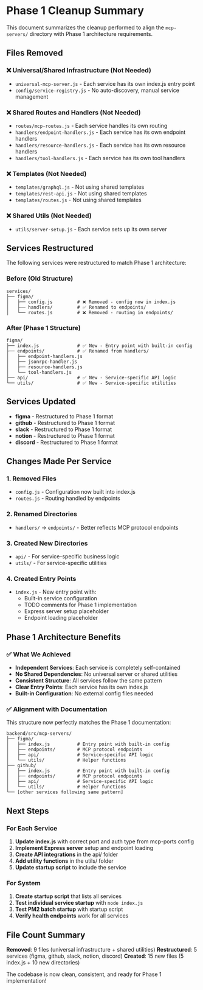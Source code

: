 # Phase 1 Cleanup Summary

This document summarizes the cleanup performed to align the `mcp-servers/` directory with Phase 1 architecture requirements.

## Files Removed

### ❌ Universal/Shared Infrastructure (Not Needed)
- `universal-mcp-server.js` - Each service has its own index.js entry point
- `config/service-registry.js` - No auto-discovery, manual service management

### ❌ Shared Routes and Handlers (Not Needed)
- `routes/mcp-routes.js` - Each service handles its own routing
- `handlers/endpoint-handlers.js` - Each service has its own endpoint handlers
- `handlers/resource-handlers.js` - Each service has its own resource handlers  
- `handlers/tool-handlers.js` - Each service has its own tool handlers

### ❌ Templates (Not Needed)
- `templates/graphql.js` - Not using shared templates
- `templates/rest-api.js` - Not using shared templates
- `templates/routes.js` - Not using shared templates

### ❌ Shared Utils (Not Needed)
- `utils/server-setup.js` - Each service sets up its own server

## Services Restructured

The following services were restructured to match Phase 1 architecture:

### Before (Old Structure)
```
services/
├── figma/
│   ├── config.js         # ❌ Removed - config now in index.js
│   ├── handlers/         # ✅ Renamed to endpoints/
│   └── routes.js         # ❌ Removed - routing in endpoints/
```

### After (Phase 1 Structure)
```
figma/
├── index.js              # ✅ New - Entry point with built-in config
├── endpoints/            # ✅ Renamed from handlers/
│   ├── endpoint-handlers.js
│   ├── jsonrpc-handler.js
│   ├── resource-handlers.js
│   └── tool-handlers.js
├── api/                  # ✅ New - Service-specific API logic
└── utils/                # ✅ New - Service-specific utilities
```

## Services Updated
- **figma** - Restructured to Phase 1 format
- **github** - Restructured to Phase 1 format  
- **slack** - Restructured to Phase 1 format
- **notion** - Restructured to Phase 1 format
- **discord** - Restructured to Phase 1 format

## Changes Made Per Service

### 1. Removed Files
- `config.js` - Configuration now built into index.js
- `routes.js` - Routing handled by endpoints

### 2. Renamed Directories
- `handlers/` → `endpoints/` - Better reflects MCP protocol endpoints

### 3. Created New Directories
- `api/` - For service-specific business logic
- `utils/` - For service-specific utilities

### 4. Created Entry Points
- `index.js` - New entry point with:
  - Built-in service configuration
  - TODO comments for Phase 1 implementation
  - Express server setup placeholder
  - Endpoint loading placeholder

## Phase 1 Architecture Benefits

### ✅ What We Achieved
- **Independent Services**: Each service is completely self-contained
- **No Shared Dependencies**: No universal server or shared utilities
- **Consistent Structure**: All services follow the same pattern
- **Clear Entry Points**: Each service has its own index.js
- **Built-in Configuration**: No external config files needed

### ✅ Alignment with Documentation
This structure now perfectly matches the Phase 1 documentation:

```
backend/src/mcp-servers/
├── figma/
│   ├── index.js          # Entry point with built-in config
│   ├── endpoints/        # MCP protocol endpoints
│   ├── api/              # Service-specific API logic
│   └── utils/            # Helper functions
├── github/
│   ├── index.js          # Entry point with built-in config
│   ├── endpoints/        # MCP protocol endpoints
│   ├── api/              # Service-specific API logic
│   └── utils/            # Helper functions
└── [other services following same pattern]
```

## Next Steps

### For Each Service
1. **Update index.js** with correct port and auth type from mcp-ports config
2. **Implement Express server** setup and endpoint loading
3. **Create API integrations** in the api/ folder
4. **Add utility functions** in the utils/ folder
5. **Update startup script** to include the service

### For System
1. **Create startup script** that lists all services
2. **Test individual service startup** with `node index.js`
3. **Test PM2 batch startup** with startup script
4. **Verify health endpoints** work for all services

## File Count Summary

**Removed**: 9 files (universal infrastructure + shared utilities)
**Restructured**: 5 services (figma, github, slack, notion, discord)
**Created**: 15 new files (5 index.js + 10 new directories)

The codebase is now clean, consistent, and ready for Phase 1 implementation!